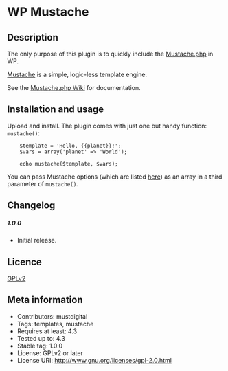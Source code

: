 # WP Mustache
## Description
The only purpose of this plugin is to quickly include the [Mustache.php](https://github.com/bobthecow/mustache.php) in WP.

[Mustache](http://mustache.github.io/) is a simple, logic-less template engine.

See the [Mustache.php Wiki](https://github.com/bobthecow/mustache.php/wiki) for documentation.

## Installation and usage

Upload and install. The plugin comes with just one but handy function: `mustache()`:

```
    $template = 'Hello, {{planet}}!';
    $vars = array('planet' => 'World');
    
    echo mustache($template, $vars);
```
You can pass Mustache options (which are listed [here](https://github.com/bobthecow/mustache.php/wiki#constructor-options)) as an array in a third parameter of `mustache()`.

## Changelog
##### 1.0.0
* Initial release.

## Licence
[GPLv2](http://www.gnu.org/licenses/gpl-2.0.html)

## Meta information
* Contributors: mustdigital
* Tags: templates, mustache
* Requires at least: 4.3
* Tested up to: 4.3
* Stable tag: 1.0.0
* License: GPLv2 or later
* License URI: http://www.gnu.org/licenses/gpl-2.0.html
